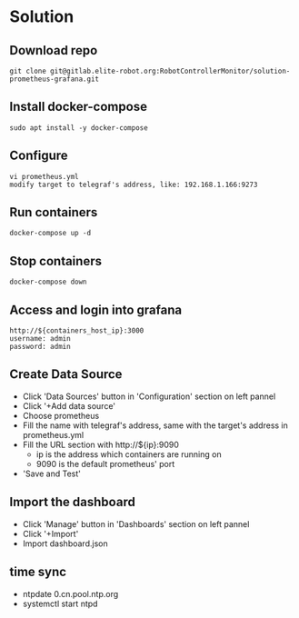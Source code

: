 # Solution

## Download repo
    git clone git@gitlab.elite-robot.org:RobotControllerMonitor/solution-prometheus-grafana.git

## Install docker-compose
    sudo apt install -y docker-compose

## Configure
    vi prometheus.yml
    modify target to telegraf's address, like: 192.168.1.166:9273

## Run containers
    docker-compose up -d

## Stop containers
    docker-compose down

## Access and login into grafana
    http://${containers_host_ip}:3000
    username: admin
    password: admin

## Create Data Source
- Click 'Data Sources' button in 'Configuration' section on left pannel
- Click '+Add data source'
- Choose prometheus
- Fill the name with telegraf's address, same with the target's address in prometheus.yml
- Fill the URL section with http://${ip}:9090
  - ip is the address which containers are running on
  - 9090 is the default prometheus' port
- 'Save and Test'

## Import the dashboard
- Click 'Manage' button in 'Dashboards' section on left pannel
- Click '+Import'
- Import dashboard.json

## time sync
- ntpdate  0.cn.pool.ntp.org
- systemctl start ntpd